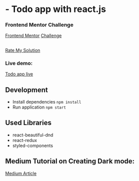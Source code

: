 # - Todo app with react.js

### Frontend Mentor Challenge

[Frontend Mentor](https://www.frontendmentor.io)
[Challenge](https://www.frontendmentor.io/challenges/todo-app-Su1_KokOW)
##
[Rate My Solution](https://www.frontendmentor.io/solutions/todo-react-app-with-redux-and-dark-mode-using-hooks-and-styled-components-MbM-Ns2E9)

### Live demo:

[Todo app live](https://todolist-shivarad.netlify.app/)


## Development

- Install dependencies `npm install`
- Run application `npm start`

## Used Libraries
- react-beautiful-dnd
- react-redux
- styled-components

## Medium Tutorial on Creating Dark mode: 
  [Medium Article](https://shiva-rrad.medium.com/how-to-create-dark-mode-in-react-using-styled-components-and-hooks-61c5266a1523)